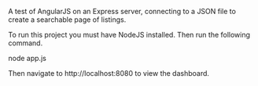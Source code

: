 A test of AngularJS on an Express server, connecting to a JSON file to create a searchable page of listings.

To run this project you must have NodeJS installed. Then run the following command.

node app.js

Then navigate to http://localhost:8080 to view the dashboard.